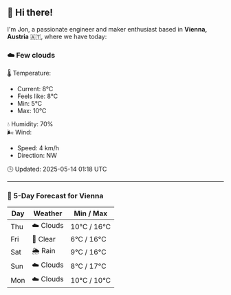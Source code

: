 ## 👋 Hi there!

I'm Jon, a passionate engineer and maker enthusiast based in **Vienna, Austria** 🇦🇹, where we have today:

### ☁️ Few clouds 

🌡️ Temperature: 
* Current: 8°C
* Feels like: 8°C
* Min: 5°C 
* Max: 10°C  

💧 Humidity: 70%  
🌬️ Wind: 
* Speed: 4 km/h 
* Direction: NW  

🕒 Updated: 2025-05-14 01:18 UTC

---

### 📅 5-Day Forecast for Vienna

| Day | Weather | Min / Max |
|-----|---------|------------|
| Thu | ☁️ Clouds | 10°C / 16°C |
| Fri | 🌙 Clear | 6°C / 16°C |
| Sat | 🌦️ Rain | 9°C / 16°C |
| Sun | ☁️ Clouds | 8°C / 17°C |
| Mon | ☁️ Clouds | 10°C / 10°C |
